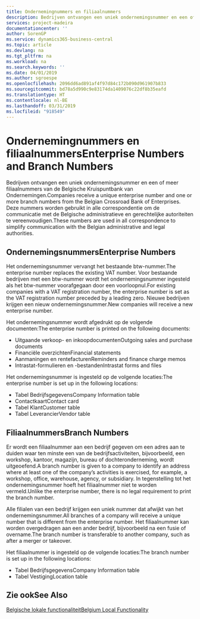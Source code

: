 ```yaml
---
title: Ondernemingnummers en filiaalnummers
description: Bedrijven ontvangen een uniek ondernemingsnummer en een of meer filiaalnummers van de Belgische Kruispuntbank van Ondernemingen. Deze nummers worden gebruikt in alle correspondentie om de communicatie met de Belgische administratieve en gerechtelijke autoriteiten te vereenvoudigen.
services: project-madeira
documentationcenter: ''
author: SorenGP
ms.service: dynamics365-business-central
ms.topic: article
ms.devlang: na
ms.tgt_pltfrm: na
ms.workload: na
ms.search.keywords: ''
ms.date: 04/01/2019
ms.author: sgroespe
ms.openlocfilehash: 2096dd6ad891af4f97d84c172b090d961907b833
ms.sourcegitcommit: bd78a5d990c9e83174da1409076c22df8b35eafd
ms.translationtype: HT
ms.contentlocale: nl-BE
ms.lasthandoff: 03/31/2019
ms.locfileid: "918549"
---
```

# <a name="enterprise-numbers-and-branch-numbers"></a><span data-ttu-id="7707e-104">Ondernemingnummers en filiaalnummers</span><span class="sxs-lookup"><span data-stu-id="7707e-104">Enterprise Numbers and Branch Numbers</span></span>
<span data-ttu-id="7707e-105">Bedrijven ontvangen een uniek ondernemingsnummer en een of meer filiaalnummers van de Belgische Kruispuntbank van Ondernemingen.</span><span class="sxs-lookup"><span data-stu-id="7707e-105">Companies receive a unique enterprise number and one or more branch numbers from the Belgian Crossroad Bank of Enterprises.</span></span> <span data-ttu-id="7707e-106">Deze nummers worden gebruikt in alle correspondentie om de communicatie met de Belgische administratieve en gerechtelijke autoriteiten te vereenvoudigen.</span><span class="sxs-lookup"><span data-stu-id="7707e-106">These numbers are used in all correspondence to simplify communication with the Belgian administrative and legal authorities.</span></span>  

## <a name="enterprise-numbers"></a><span data-ttu-id="7707e-107">Ondernemingsnummers</span><span class="sxs-lookup"><span data-stu-id="7707e-107">Enterprise Numbers</span></span>  
 <span data-ttu-id="7707e-108">Het ondernemingsnummer vervangt het bestaande btw-nummer.</span><span class="sxs-lookup"><span data-stu-id="7707e-108">The enterprise number replaces the existing VAT number.</span></span> <span data-ttu-id="7707e-109">Voor bestaande bedrijven met een btw-nummer wordt het ondernemingsnummer ingesteld als het btw-nummer voorafgegaan door een voorloopnul.</span><span class="sxs-lookup"><span data-stu-id="7707e-109">For existing companies with a VAT registration number, the enterprise number is set as the VAT registration number preceded by a leading zero.</span></span> <span data-ttu-id="7707e-110">Nieuwe bedrijven krijgen een nieuw ondernemingsnummer.</span><span class="sxs-lookup"><span data-stu-id="7707e-110">New companies will receive a new enterprise number.</span></span>  

 <span data-ttu-id="7707e-111">Het ondernemingsnummer wordt afgedrukt op de volgende documenten:</span><span class="sxs-lookup"><span data-stu-id="7707e-111">The enterprise number is printed on the following documents:</span></span>  

-   <span data-ttu-id="7707e-112">Uitgaande verkoop- en inkoopdocumenten</span><span class="sxs-lookup"><span data-stu-id="7707e-112">Outgoing sales and purchase documents</span></span>  
-   <span data-ttu-id="7707e-113">Financiële overzichten</span><span class="sxs-lookup"><span data-stu-id="7707e-113">Financial statements</span></span>  
-   <span data-ttu-id="7707e-114">Aanmaningen en rentefacturen</span><span class="sxs-lookup"><span data-stu-id="7707e-114">Reminders and finance charge memos</span></span>  
-   <span data-ttu-id="7707e-115">Intrastat-formulieren en -bestanden</span><span class="sxs-lookup"><span data-stu-id="7707e-115">Intrastat forms and files</span></span>  

<span data-ttu-id="7707e-116">Het ondernemingsnummer is ingesteld op de volgende locaties:</span><span class="sxs-lookup"><span data-stu-id="7707e-116">The enterprise number is set up in the following locations:</span></span>  

-   <span data-ttu-id="7707e-117">Tabel Bedrijfsgegevens</span><span class="sxs-lookup"><span data-stu-id="7707e-117">Company Information table</span></span>  
-   <span data-ttu-id="7707e-118">Contactkaart</span><span class="sxs-lookup"><span data-stu-id="7707e-118">Contact card</span></span>  
-   <span data-ttu-id="7707e-119">Tabel Klant</span><span class="sxs-lookup"><span data-stu-id="7707e-119">Customer table</span></span>  
-   <span data-ttu-id="7707e-120">Tabel Leverancier</span><span class="sxs-lookup"><span data-stu-id="7707e-120">Vendor table</span></span>  

## <a name="branch-numbers"></a><span data-ttu-id="7707e-121">Filiaalnummers</span><span class="sxs-lookup"><span data-stu-id="7707e-121">Branch Numbers</span></span>  
 <span data-ttu-id="7707e-122">Er wordt een filiaalnummer aan een bedrijf gegeven om een adres aan te duiden waar ten minste een van de bedrijfsactiviteiten, bijvoorbeeld, een workshop, kantoor, magazijn, bureau of dochteronderneming, wordt uitgeoefend.</span><span class="sxs-lookup"><span data-stu-id="7707e-122">A branch number is given to a company to identify an address where at least one of the company’s activities is exercised, for example, a workshop, office, warehouse, agency, or subsidiary.</span></span> <span data-ttu-id="7707e-123">In tegenstelling tot het ondernemingsnummer hoeft het filiaalnummer niet te worden vermeld.</span><span class="sxs-lookup"><span data-stu-id="7707e-123">Unlike the enterprise number, there is no legal requirement to print the branch number.</span></span>  

 <span data-ttu-id="7707e-124">Alle filialen van een bedrijf krijgen een uniek nummer dat afwijkt van het ondernemingsnummer.</span><span class="sxs-lookup"><span data-stu-id="7707e-124">All branches of a company will receive a unique number that is different from the enterprise number.</span></span> <span data-ttu-id="7707e-125">Het filiaalnummer kan worden overgedragen aan een ander bedrijf, bijvoorbeeld na een fusie of overname.</span><span class="sxs-lookup"><span data-stu-id="7707e-125">The branch number is transferable to another company, such as after a merger or takeover.</span></span>  

 <span data-ttu-id="7707e-126">Het filiaalnummer is ingesteld op de volgende locaties:</span><span class="sxs-lookup"><span data-stu-id="7707e-126">The branch number is set up in the following locations:</span></span>  

-   <span data-ttu-id="7707e-127">Tabel Bedrijfsgegevens</span><span class="sxs-lookup"><span data-stu-id="7707e-127">Company Information table</span></span>  
-   <span data-ttu-id="7707e-128">Tabel Vestiging</span><span class="sxs-lookup"><span data-stu-id="7707e-128">Location table</span></span>  

## <a name="see-also"></a><span data-ttu-id="7707e-129">Zie ook</span><span class="sxs-lookup"><span data-stu-id="7707e-129">See Also</span></span>  
 [<span data-ttu-id="7707e-130">Belgische lokale functionaliteit</span><span class="sxs-lookup"><span data-stu-id="7707e-130">Belgium Local Functionality</span></span>](belgium-local-functionality.md)
